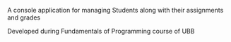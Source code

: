 A console application for managing Students along with their assignments and grades

Developed during Fundamentals of Programming course of UBB

